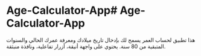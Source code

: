 # Age-Calculator-App# Age-Calculator-App

هذا تطبيق لحساب العمر يسمح لك بإدخال تاريخ ميلادك ومعرفة عمرك الحالي والسنوات المتبقية من 80 سنة. يحتوي على واجهة أنيقة، أزرار تفاعلية، ونافذة منبثقة.



